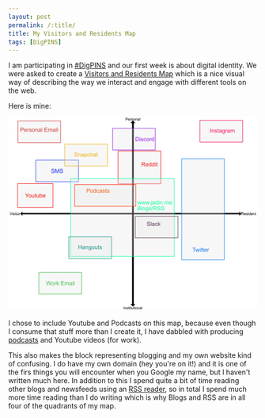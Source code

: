 ```yaml
---
layout: post
permalink: /:title/
title: My Visitors and Residents Map
tags: [DigPINS]
---
```


I am participating in [#DigPINS](https://digpins.org/) and our first week is about digital identity. We were asked to create a [Visitors and Residents Map](http://daveowhite.com/vandr/) which is a nice visual way of describing the way we interact and engage with different tools on the web.

Here is mine:

![Visitors & Residents Map](/assets/img/vrmap.png)

I chose to include Youtube and Podcasts on this map, because even though I consume that stuff more than I create it, I have dabbled with producing [podcasts](https://soundcloud.com/jadinapproved) and Youtube videos (for work).

This also makes the block representing blogging and my own website kind of confusing. I do have my own domain (hey you're on it!) and it is one of the firs things you will encounter when you Google my name, but I haven't written much here. In addition to this I spend quite a bit of time reading other blogs and newsfeeds using an [RSS reader](https://blog.timowens.io/link-sharing-through-tiny-tiny-rss/), so in total I spend much more time reading than I do writing which is why Blogs and RSS are in all four of the quadrants of my map.